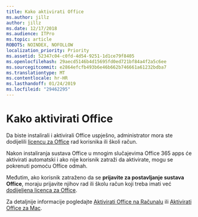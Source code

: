 ```yaml
---
title: Kako aktivirati Office
ms.author: jillz
author: jillz
ms.date: 12/17/2018
ms.audience: ITPro
ms.topic: article
ROBOTS: NOINDEX, NOFOLLOW
localization_priority: Priority
ms.assetid: 52347c04-c0fd-4d54-9251-1d1ce79f8405
ms.openlocfilehash: 29aecd5146b4d15695fd0ed721bf84a4f2a5c6ee
ms.sourcegitcommit: e2864efcfb493b6e46b662b746661a61232bdba7
ms.translationtype: MT
ms.contentlocale: hr-HR
ms.lasthandoff: 01/24/2019
ms.locfileid: "29462295"
---
```

# <a name="how-to-activate-office"></a>Kako aktivirati Office

Da biste instalirali i aktivirali Office uspješno, administrator mora ste dodijelili [licencu za Office](https://docs.microsoft.com/office365/admin/subscriptions-and-billing/assign-licenses-to-users) rad korisnika ili školi račun. 
  
Nakon instaliranja sustava Office u mnogim slučajevima Office 365 apps će aktivirati automatski i ako nije korisnik zatraži da aktivirate, mogu se pokrenuti pomoću Office odmah.
  
Međutim, ako korisnik zatraženo da se **prijavite za postavljanje sustava Office**, moraju prijavite njihov rad ili školu račun koji treba imati već [dodijeljena licenca za Office](https://support.office.com/article/f8ab5e25-bf3f-4a47-b264-174b1ee925fd.aspx).
  
Za detaljnije informacije pogledajte [Aktivirati Office na Računalu](https://support.office.com/article/5bd38f38-db92-448b-a982-ad170b1e187e.aspx) ili [Aktivirati Office za Mac](https://support.office.com/article/7f6646b1-bb14-422a-9ad4-a53410fcefb2.aspx).
  


